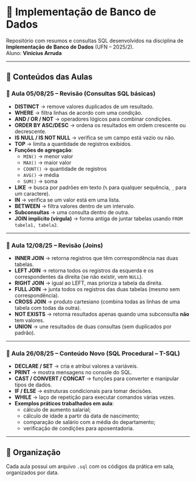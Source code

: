 # 📘 Implementação de Banco de Dados

Repositório com resumos e consultas SQL desenvolvidos na disciplina de **Implementação de Banco de Dados** (UFN – 2025/2).  
Aluno: **Vinicius Arruda**  

---

## 🔹 Conteúdos das Aulas  

### 📅 Aula 05/08/25 – Revisão (Consultas SQL básicas)  
- **DISTINCT** → remove valores duplicados de um resultado.  
- **WHERE** → filtra linhas de acordo com uma condição.  
- **AND / OR / NOT** → operadores lógicos para combinar condições.  
- **ORDER BY ASC/DESC** → ordena os resultados em ordem crescente ou decrescente.  
- **IS NULL / IS NOT NULL** → verifica se um campo está vazio ou não.  
- **TOP** → limita a quantidade de registros exibidos.  
- **Funções de agregação**:  
  - `MIN()` → menor valor  
  - `MAX()` → maior valor  
  - `COUNT()` → quantidade de registros  
  - `AVG()` → média  
  - `SUM()` → soma  
- **LIKE** → busca por padrões em texto (`%` para qualquer sequência, `_` para um caractere).  
- **IN** → verifica se um valor está em uma lista.  
- **BETWEEN** → filtra valores dentro de um intervalo.  
- **Subconsultas** → uma consulta dentro de outra.  
- **JOIN implícito (vírgula)** → forma antiga de juntar tabelas usando `FROM tabela1, tabela2`.  

---

### 📅 Aula 12/08/25 – Revisão (Joins)  
- **INNER JOIN** → retorna registros que têm correspondência nas duas tabelas.  
- **LEFT JOIN** → retorna todos os registros da esquerda e os correspondentes da direita (se não existir, vem `NULL`).  
- **RIGHT JOIN** → igual ao LEFT, mas prioriza a tabela da direita.  
- **FULL JOIN** → junta todos os registros das duas tabelas (mesmo sem correspondência).  
- **CROSS JOIN** → produto cartesiano (combina todas as linhas de uma tabela com todas da outra).  
- **NOT EXISTS** → retorna resultados apenas quando uma subconsulta **não** tem valores.  
- **UNION** → une resultados de duas consultas (sem duplicados por padrão).  

---

### 📅 Aula 26/08/25 – Conteúdo Novo (SQL Procedural – T-SQL)  
- **DECLARE / SET** → cria e atribui valores a variáveis.  
- **PRINT** → mostra mensagens no console do SQL.  
- **CAST / CONVERT / CONCAT** → funções para converter e manipular tipos de dados.  
- **IF / ELSE** → estruturas condicionais para tomar decisões.  
- **WHILE** → laço de repetição para executar comandos várias vezes.  
- **Exemplos práticos trabalhados em aula**:  
  - cálculo de aumento salarial;  
  - cálculo de idade a partir da data de nascimento;  
  - comparação de salário com a média do departamento;  
  - verificação de condições para aposentadoria.  

---

## 📂 Organização  
Cada aula possui um arquivo `.sql` com os códigos da prática em sala, organizados por data.  

